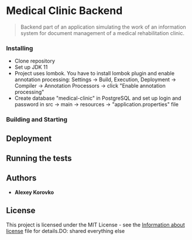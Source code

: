 # Medical Clinic Backend

> Backend part of an application simulating the work of an information system for document management of a medical rehabilitation clinic.</b>

### Installing

* Clone repository
* Set up JDK 11 
* Project uses lombok. You have to install lombok plugin and enable annotation processing: Settings -> Build, Execution, Deployment -> Compiler -> Annotation Processors -> click "Enable annotation processing"
* Create database "medical-clinic" in PostgreSQL and set up login and password in src -> main -> resources -> "application.properties" file

### Building and Starting

## Deployment

## Running the tests

## Authors

* **Alexey Korovko**

## License

This project is licensed under the MIT License - 
see the [Information about license](https://fr.wikipedia.org/wiki/Licence_MIT) file for details.DO: shared everything else
